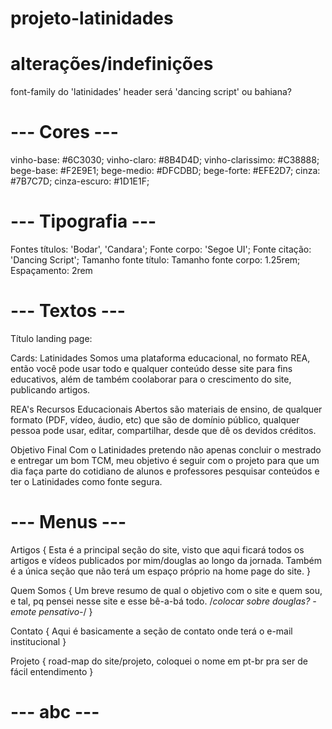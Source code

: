 # projeto-latinidades

# alterações/indefinições

font-family do 'latinidades' header será 'dancing script' ou bahiana?

# --- Cores ---

vinho-base: #6C3030;
vinho-claro: #8B4D4D;
vinho-clarissimo: #C38888;
bege-base: #F2E9E1;
bege-medio: #DFCDBD;
bege-forte: #EFE2D7;
cinza: #7B7C7D;
cinza-escuro: #1D1E1F;

# --- Tipografia ---

Fontes títulos: 'Bodar', 'Candara';
Fonte corpo: 'Segoe UI';
Fonte citação: 'Dancing Script';
Tamanho fonte título:
Tamanho fonte corpo: 1.25rem;
Espaçamento: 2rem

# --- Textos ---

Título landing page:

Cards:
Latinidades
Somos uma plataforma educacional, no formato REA, então você pode usar todo e qualquer conteúdo desse site para fins educativos, além de também coolaborar para o crescimento do site, publicando artigos.

REA's
Recursos Educacionais Abertos são materiais de ensino, de qualquer formato (PDF, vídeo, áudio, etc) que são de domínio público, qualquer pessoa pode usar, editar, compartilhar, desde que dê os devidos créditos.

Objetivo Final
Com o Latinidades pretendo não apenas concluir o mestrado e entregar um bom TCM, meu objetivo é seguir com o projeto para que um dia faça parte do cotidiano de alunos e professores pesquisar conteúdos e ter o Latinidades como fonte segura.

# --- Menus ---

Artigos {
Esta é a principal seção do site, visto que aqui ficará todos os artigos e vídeos publicados por mim/douglas ao longo da jornada. Também é a única seção que não terá um espaço próprio na home page do site.
}

Quem Somos {
Um breve resumo de qual o objetivo com o site e quem sou, e tal, pq pensei nesse site e esse bê-a-bá todo.
/_colocar sobre douglas? -emote pensativo-_/
}

Contato {
Aqui é basicamente a seção de contato onde terá o e-mail institucional
}

Projeto {
road-map do site/projeto, coloquei o nome em pt-br pra ser de fácil entendimento
}

# --- abc ---
